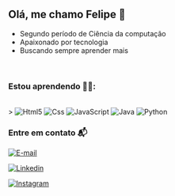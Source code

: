 ## Olá, me chamo Felipe 👋
- Segundo período de Ciência da computação
- Apaixonado por tecnologia
- Buscando sempre aprender mais
<br>

### Estou aprendendo 👨‍🏫:
<div style =  "display: inline_block"><br>>
  <img alt="Html5" src="https://img.shields.io/badge/HTML5-E34F26?style=for-the-badge&logo=html5&logoColor=white" />
    <img alt="Css" src="https://img.shields.io/badge/CSS-239120?&style=for-the-badge&logo=css3&logoColor=white"/>
    <img alt="JavaScript" src="https://img.shields.io/badge/JavaScript-F7DF1E?style=for-the-badge&logo=javascript&logoColor=black"/>
    <img alt="Java" src="https://img.shields.io/badge/Java-ED8B00?style=for-the-badge&logo=openjdk&logoColor=white"/>
    <img alt="Python" src="https://img.shields.io/badge/Python-14354C?style=for-the-badge&logo=python&logoColor=white"/>
</div>

### Entre em contato 📬

[![E-mail](https://img.shields.io/badge/Gmail-D14836?style=for-the-badge&logo=gmail&logoColor=white)](mailto:felipe2damazio@gmail.com)

[![Linkedin](https://img.shields.io/badge/LinkedIn-0077B5?style=for-the-badge&logo=linkedin&logoColor=white)](https://www.linkedin.com/in/felipe-damazio-74ab4a2b9/)

[![Instagram](https://img.shields.io/badge/Instagram-E4405F?style=for-the-badge&logo=instagram&logoColor=white)](https://www.instagram.com/felipedmz_/)
